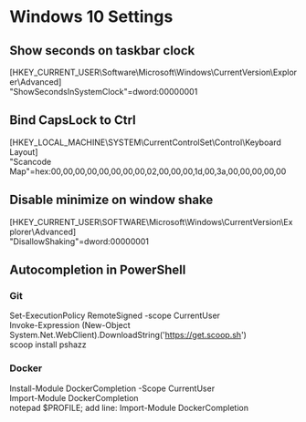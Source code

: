 # Windows 10 Settings

## Show seconds on taskbar clock
[HKEY_CURRENT_USER\Software\Microsoft\Windows\CurrentVersion\Explorer\Advanced] <br/>
"ShowSecondsInSystemClock"=dword:00000001

## Bind CapsLock to Ctrl
[HKEY_LOCAL_MACHINE\SYSTEM\CurrentControlSet\Control\Keyboard Layout] <br/>
"Scancode Map"=hex:00,00,00,00,00,00,00,00,02,00,00,00,1d,00,3a,00,00,00,00,00

## Disable minimize on window shake
[HKEY_CURRENT_USER\SOFTWARE\Microsoft\Windows\CurrentVersion\Explorer\Advanced] <br/>
"DisallowShaking"=dword:00000001

## Autocompletion in PowerShell
### Git
Set-ExecutionPolicy RemoteSigned -scope CurrentUser <br/>
Invoke-Expression (New-Object System.Net.WebClient).DownloadString('https://get.scoop.sh') <br/>
scoop install pshazz <br/>
### Docker
Install-Module DockerCompletion -Scope CurrentUser <br/>
Import-Module DockerCompletion <br/>
notepad $PROFILE; add line: Import-Module DockerCompletion <br/>
